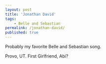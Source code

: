 ```yaml
---
layout: post
title: 'Jonathan David'
tags:
    - Belle and Sebastian
permalink: /jonathan-david/
published: true
---
```


Probably my favorite Belle and Sebastian song.

Provo, UT. First Girlfriend, Abi?
